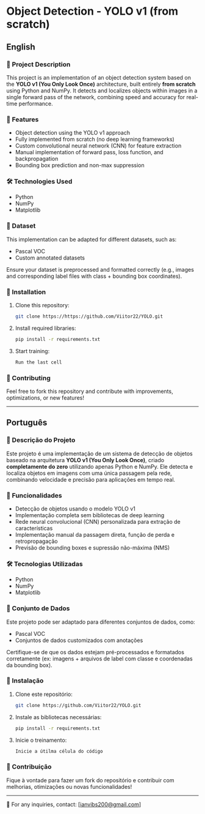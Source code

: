 # Object Detection - YOLO v1 (from scratch)

## English

### 📌 Project Description
This project is an implementation of an object detection system based on the **YOLO v1 (You Only Look Once)** architecture, built entirely **from scratch** using Python and NumPy. It detects and localizes objects within images in a single forward pass of the network, combining speed and accuracy for real-time performance.

### 🚀 Features
- Object detection using the YOLO v1 approach
- Fully implemented from scratch (no deep learning frameworks)
- Custom convolutional neural network (CNN) for feature extraction
- Manual implementation of forward pass, loss function, and backpropagation
- Bounding box prediction and non-max suppression

### 🛠️ Technologies Used
- Python
- NumPy
- Matplotlib

### 📁 Dataset
This implementation can be adapted for different datasets, such as:
- Pascal VOC
- Custom annotated datasets

Ensure your dataset is preprocessed and formatted correctly (e.g., images and corresponding label files with class + bounding box coordinates).

### 🔧 Installation
1. Clone this repository:
   ```bash
   git clone https://https://github.com/Viitor22/YOLO.git
   ```
2. Install required libraries:
   ```bash
   pip install -r requirements.txt
   ```
3. Start training:
   ```bash
   Run the last cell
   ```

### 📌 Contributing
Feel free to fork this repository and contribute with improvements, optimizations, or new features!

---

## Português

### 📌 Descrição do Projeto
Este projeto é uma implementação de um sistema de detecção de objetos baseado na arquitetura **YOLO v1 (You Only Look Once)**, criado **completamente do zero** utilizando apenas Python e NumPy. Ele detecta e localiza objetos em imagens com uma única passagem pela rede, combinando velocidade e precisão para aplicações em tempo real.

### 🚀 Funcionalidades
- Detecção de objetos usando o modelo YOLO v1
- Implementação completa sem bibliotecas de deep learning
- Rede neural convolucional (CNN) personalizada para extração de características
- Implementação manual da passagem direta, função de perda e retropropagação
- Previsão de bounding boxes e supressão não-máxima (NMS)

### 🛠️ Tecnologias Utilizadas
- Python
- NumPy
- Matplotlib

### 📁 Conjunto de Dados
Este projeto pode ser adaptado para diferentes conjuntos de dados, como:
- Pascal VOC
- Conjuntos de dados customizados com anotações

Certifique-se de que os dados estejam pré-processados e formatados corretamente (ex: imagens + arquivos de label com classe e coordenadas da bounding box).

### 🔧 Instalação
1. Clone este repositório:
   ```bash
   git clone https://github.com/Viitor22/YOLO.git
   ```
2. Instale as bibliotecas necessárias:
   ```bash
   pip install -r requirements.txt
   ```
3. Inicie o treinamento:
   ```bash
   Inicie a útilma célula do código
   ```

### 📌 Contribuição
Fique à vontade para fazer um fork do repositório e contribuir com melhorias, otimizações ou novas funcionalidades!

---

📩 For any inquiries, contact: [ianvibs200@gmail.com]

